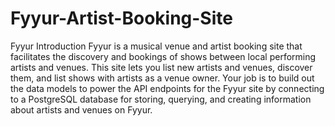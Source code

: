 # Fyyur-Artist-Booking-Site
Fyyur Introduction Fyyur is a musical venue and artist booking site that facilitates the discovery and bookings of shows between local performing artists and venues. This site lets you list new artists and venues, discover them, and list shows with artists as a venue owner.  Your job is to build out the data models to power the API endpoints for the Fyyur site by connecting to a PostgreSQL database for storing, querying, and creating information about artists and venues on Fyyur.
